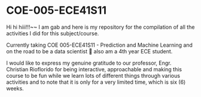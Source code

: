 # COE-005-ECE41S11

Hi hi hiii!!!~~ I am gab and here is my repository for the compilation of all the activities I did for this subject/course.

Currently taking COE 005-ECE41S11 - Prediction and Machine Learning and on the road to be a data scientist :thinking: also am a 4th year ECE student.

I would like to express my genuine gratitude to our professor, Engr. Christian Rioflorido for being interactive, approachable and making this course to be fun while we learn lots of different things through various activities and to note that it is only for a very limited time, which is six (6) weeks. 
